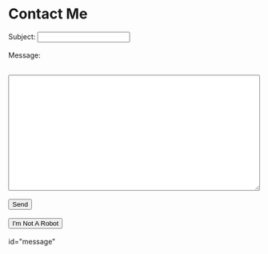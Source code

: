 # Contact Me

Subject: <input id="subject" required>
<br>
<br>
Message: 
<br>
<br>
<textarea id="body" rows="15" cols="60"></textarea>
<br>
<br>
<button onclick="sendEmail()">Send</button>
<br>
<br>
<button onclick="notARobot = true">I'm Not A Robot</button>
<br>
<br>
<div> id="message"</div>
<script>
  let notARobot = false;
  function sendEmail () {
    let messageElement = document.getElementById("message");
    let subject = document.getElementById("subject").value;
    let body = document.getElementById("body").value;
    let a1 = 'mai'; 
    let a3 = 'lto:'; 
    let a2 = 'zac'; 
    let a6 = 'h@aggelous.';
    let a10 = 'com&subject='; 
    let a4 = '&body=';
    if (notARobot) {
      window.open(a1 + a3 + a2 + a6 + a10 + subject + a4 + body);
      messageElement.innerHTML = "Sent Message!";
    }
    else {
      messageElement.innerHTML = "BOT DETECTED; SEND FAILED";
    }
  }
</script>
